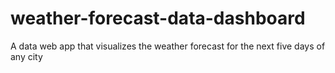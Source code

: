 # weather-forecast-data-dashboard
A data web app that visualizes the weather forecast for the next five days of any city
